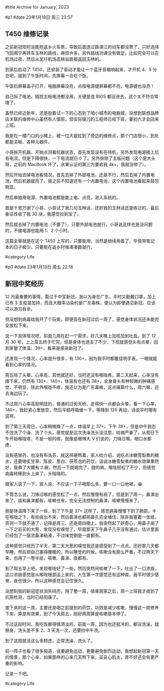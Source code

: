 #title Archive for January, 2023

#p1
#date 23年1月18日 周三 23:57

## T450 维修记录

之前新冠阳时没能抢返乡火车票，导致后面连过路湛江的动车都没票了，只好选择飞回南宁再转车玉林的路线，麻烦许多，另外路线功课没有做足，比如完全可以在机场过夜，然后从吴圩机场高铁站直接返回玉林的。

到家后启动了 T450，还安装了驱动才能让一个蓝牙音箱响起来，才开机 4、5 分总吧，就到了午饭时间，先屏幕一合吃个饭。

午饭后屏幕盖子打开，电脑屏幕没亮，点按电源键屏幕都不亮，电源键也没亮！

自己拆了电池、插拔主板电池都没用，关键是连 BIOS 都没进去，这个太不符合常理了。

虽然已经近新年，还是抱着试一下的心态到了咱小城市的电脑城，没想到联想品牌店关联的维修中心虽然有人值班，但实际操刀的工程师已经下班，要初六才会回来上班。

我是在一楼门口的小摊上，被一位大姐拉到了旁边的维修点，那个门店很小，到处都是主板、各种元器件。

小哥拆开机器，开始点测看机器状态，首先发现没有在待机，另外发现电源接上后有电流，但是下降很快，一下电流就归 0  了。另外排除了主板问题（这个是大头呀，之前的 MacBook 坏了，水果认证的第三方要收我 4k+，我就没修了）。

然后开始去掉电池看情况，首先去掉了外部电池，还是不行，然后去掉了内置电池，然后机器就亮了，我之前不知道还有一个内置电池，这个内置电池看起来鼓包明显。

然后单独用电源、外置电池都是能上电、点亮，进入系统的。

我是千恩万谢了小哥，小哥试了我几句玉林话，还好我的玉林话还是练过的，最后象征性收了我 30 块，我感觉捡到宝了。

然后就去掉了内置电池（不要了），只要外部电池就行，小哥说这样也是没问题的，不接电源也能用 1、2 个小时。

这篇文章就是在这个 T450 上写的，只要能用，当然是继续用着了，毕竟带笔记本的日子极少，只要能在返乡时候凑凑数就行。


#category Life

#p0
#date 23年1月13日 周五 22:18

## 新冠中奖经历

12 月最重要的事情，莫过于中奖新冠，我以为身在广东，平时又勤戴口罩，加上已有 3 支疫苗加持，而且大概率沾染的是广东毒株，便认为即便遇见新冠，应该可以游刃有余。

但没想到病毒给我开了个玩笑，即便现在新冠过后一周了，感觉身体状况还未能完全放松下来。

说一下具体情况吧，前面几周在赶一个需求，好几天晚上加班加到吐血，到了 12 月 30 号，上上周五终于忙完，但是身体也透支了不少，下班就感觉头有点晕，回到家量了体温，39+，看来是感染新冠了。

还发现一个情况，心率提升很多，有 130+，因为我平时都戴佳明手表，一眼就能看到心率的情况。

周五除了头晕、心率高，其他就还好，当时还没有喉咙疼。第二天起来，心率没有降下来，仍然有 130+、140+，体温有也还有 38+，全身骨头有种轻微的肿痛感觉，不明显，除此外喉咙不疼，我还以为是广东毒株，这点痛算什么，周六嘛，还去海边玩了。

不过周六心率高挺明显的，普通的过街天桥，走得快一点都会头晕，看一下心率，140+，我赶紧心里放空，然后平稳呼吸缓一下，等降到 120 再动，话说平时哪有这样。

到了第三天周日，心率稍微降了一点，体温早上 37+，下午 38+，但是中午我忍不住洗了个澡、洗了个头。感觉就是这次洗澡洗头没注意，给搞严重了，从周日下午开始喉咙疼，不是一般的疼，就像是微博大 V 们说的，刀锋过喉，咽口水都疼。

没有感冒药，也没有布洛芬，就这样硬熬着，家人给介绍，说吃点冰糖雪梨煮的糖水，还要喝炙甘草、陈皮、葱白、茯苓泡的药饮，话说冰糖雪梨煮的糖水效果果然好，我煮了大概有 2 碗，然后一下就喝完了，甜的嘛。喉咙轻松了不少，但感觉病毒转移到头上来了，头嗡嗡的。

跟家人说了一下，家人说，不应该一下子喝那么多，要一口一口地喝，😭

不管怎么说，刀锋过喉的感觉松了一点，然后慢慢有痰了，但是到了周一，鼻涕出来了，痰和鼻涕都有，咳嗽也有，完全无法控制的鼻涕、咳嗽慢慢来了。

倒是体温降下来了一些，到了下午是 37+ 这样了，感觉病毒慢慢下到了肺部，卡在喉咙之下，有些痰出不来，然后鼻涕也都把鼻孔完全堵住，除非我塞着一张纸，否则一下就不通了，记得是周三、还是周四晚上，我突然起了好奇心，用鼻子闻了一下之前买的大葱，发现没有嗅觉了，毕竟那天下午鼻子几乎没有通过，估计里面已经包了一层浓鼻涕粘液，不过味觉倒是一直都有。

这种感觉只经历了半天，第二天大葱的嗅觉我还是感受到了一点点。还好那几天都早睡，然后把自己塞得暖暖的，所以睡觉的时候，咳嗽没有那么严重，不过两天下来，也用了一卷半纸，咳嗽、鼻涕、痰都有。

到了周五早上吧，发现喉咙好了一些，然后突然间咳嗽了一下，吐出了一口浓痰，这口浓痰感觉是从喉咙根部运上来的，人生第一次感觉还有这种痰，我平时很少感冒，痰也很少，所以这种感觉会记住很久。

没想到我的新冠症状消失经历，用了整一周，结束居家之后，周一上班我才收到了抗原检测，当时已经阳康了。

接下来的这一周，主要还是喝之前提到的药饮，功效是减少咳嗽，慢慢这一周修养下来，算是有效果，到了今天周五，刚好两周算是咳嗽基本停了。

不过这段时间，我吃饭都得搞清淡的，前面一周，因为也还挺冷的，都没洗澡，就擦身，洗头差不多 2、3 天洗一次，还要捡中午洗。

到了这周就没这么多顾虑，正常洗澡、洗头了。

前一阵子也看了很多报道，说要避免运动，更要避免剧烈运动，我想起新冠第一天的情景，那个心率，如果那样的心率几天熬下来，妥妥心肌炎，弄不好还会有更严重的影响。

记录一下吧。

#category Life
